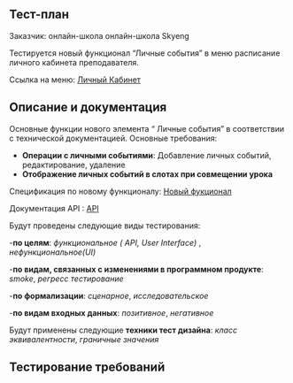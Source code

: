 ## Тест-план

Заказчик: онлайн-школа онлайн-школа Skyeng

Тестируется новый функционал “Личные события” в меню расписание личного кабинета преподавателя.

Ссылка на меню: [Личный Кабинет](https://teachers.skyeng.ru/schedule)


## Описание и документация

Основные функции нового элемента “ Личные события” в соответствии с технической документацией.
Основные требования:
- **Операции с личными событиями**: Добавление личных событий, редактирование, удаление
- **Отображение личных событий в слотах при совмещении урока**

Спецификация по новому функционалу: [Новый фукционал](https://skyengpublic.notion.site/0323fc20054c447595e2bb567efeded7)

Документация API : [API](https://skyengpublic.notion.site/API-edd2d237611546a2adb36aeb1f0f3c5c)

Будут проведены следующие виды тестирования:

-**по целям**: *функциональное ( API, User Interface)* , *нефункциональное(UI)*

-**по видам, связанных с изменениями в программном продукте**: *smoke*, *регресс тестирование*

-**по формализации**: *сценарное*, *исследовательское*

-**по видам входных данных**: *позитивное*, *негативное*

Будут применены следующие **техники тест дизайна**: *класс эквивалентности*, *граничные значения*

## Тестирование требований


